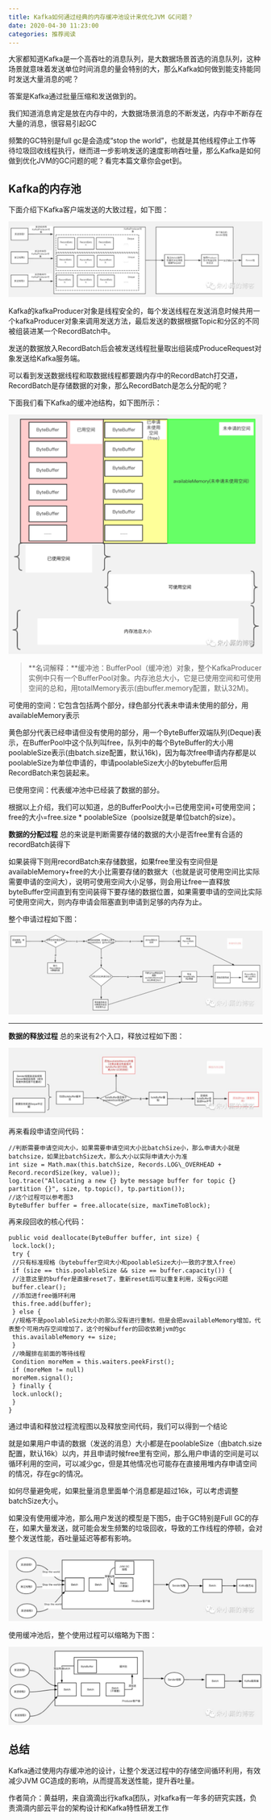 ```yaml
---
title: Kafka如何通过经典的内存缓冲池设计来优化JVM GC问题？
date: 2020-04-30 11:23:00
categories: 推荐阅读
---
```

大家都知道Kafka是一个高吞吐的消息队列，是大数据场景首选的消息队列，这种场景就意味着发送单位时间消息的量会特别的大，那么Kafka如何做到能支持能同时发送大量消息的呢？

答案是Kafka通过批量压缩和发送做到的。

我们知道消息肯定是放在内存中的，大数据场景消息的不断发送，内存中不断存在大量的消息，很容易引起GC

频繁的GC特别是full gc是会造成“stop the world”，也就是其他线程停止工作等待垃圾回收线程执行，继而进一步影响发送的速度影响吞吐量，那么Kafka是如何做到优化JVM的GC问题的呢？看完本篇文章你会get到。

Kafka的内存池
---------

下面介绍下Kafka客户端发送的大致过程，如下图：

![](resources/663B9064B726EEAED4DCA3BE44C4C606.jpg)

Kafka的kafkaProducer对象是线程安全的，每个发送线程在发送消息时候共用一个kafkaProducer对象来调用发送方法，最后发送的数据根据Topic和分区的不同被组装进某一个RecordBatch中。

发送的数据放入RecordBatch后会被发送线程批量取出组装成ProduceRequest对象发送给Kafka服务端。

可以看到发送数据线程和取数据线程都要跟内存中的RecordBatch打交道，RecordBatch是存储数据的对象，那么RecordBatch是怎么分配的呢？

下面我们看下Kafka的缓冲池结构，如下图所示：

![](resources/C0D2C76B4715FBBDD155DB05AD5AED1E.png)

> **名词解释：**缓冲池：BufferPool（缓冲池）对象，整个KafkaProducer实例中只有一个BufferPool对象。内存池总大小，它是已使用空间和可使用空间的总和，用totalMemory表示(由buffer.memory配置，默认32M)。

可使用的空间：它包含包括两个部分，绿色部分代表未申请未使用的部分，用availableMemory表示

黄色部分代表已经申请但没有使用的部分，用一个ByteBuffer双端队列(Deque)表示，在BufferPool中这个队列叫free，队列中的每个ByteBuffer的大小用poolableSize表示(由batch.size配置，默认16k)，因为每次free申请内存都是以poolableSize为单位申请的，申请poolableSize大小的bytebuffer后用RecordBatch来包装起来。

已使用空间：代表缓冲池中已经装了数据的部分。

根据以上介绍，我们可以知道，总的BufferPool大小=已使用空间+可使用空间；free的大小=free.size \* poolableSize（poolsize就是单位batch的size）。

**数据的分配过程** 总的来说是判断需要存储的数据的大小是否free里有合适的recordBatch装得下

如果装得下则用recordBatch来存储数据，如果free里没有空间但是availableMemory+free的大小比需要存储的数据大（也就是说可使用空间比实际需要申请的空间大），说明可使用空间大小足够，则会用让free一直释放byteBuffer空间直到有空间装得下要存储的数据位置，如果需要申请的空间比实际可使用空间大，则内存申请会阻塞直到申请到足够的内存为止。

整个申请过程如下图：

![](resources/317F2EF0A4D6093491F09BBD03F68D74.jpg)

****

**数据的释放过程** 总的来说有2个入口，释放过程如下图：

![](resources/097CEE100F716DC0D266F8D993B2789C.jpg)

再来看段申请空间代码：

    //判断需要申请空间大小，如果需要申请空间大小比batchSize小，那么申请大小就是batchsize，如果比batchSize大，那么大小以实际申请大小为准
    int size = Math.max(this.batchSize, Records.LOG\_OVERHEAD + Record.recordSize(key, value));
    log.trace("Allocating a new {} byte message buffer for topic {} partition {}", size, tp.topic(), tp.partition());
    //这个过程可以参考图3
    ByteBuffer buffer = free.allocate(size, maxTimeToBlock);

再来段回收的核心代码：

    public void deallocate(ByteBuffer buffer, int size) {
     lock.lock();
     try {
     //只有标准规格（bytebuffer空间大小和poolableSize大小一致的才放入free）
     if (size == this.poolableSize && size == buffer.capacity()) {
     //注意这里的buffer是直接reset了，重新reset后可以重复利用，没有gc问题
     buffer.clear();
     //添加进free循环利用
     this.free.add(buffer);
     } else {
     //规格不是poolableSize大小的那么没有进行重制，但是会把availableMemory增加，代表整个可用内存空间增加了，这个时候buffer的回收依赖jvm的gc
     this.availableMemory += size;
     }
     //唤醒排在前面的等待线程
     Condition moreMem = this.waiters.peekFirst();
     if (moreMem != null)
     moreMem.signal();
     } finally {
     lock.unlock();
     }
    }

通过申请和释放过程流程图以及释放空间代码，我们可以得到一个结论

就是如果用户申请的数据（发送的消息）大小都是在poolableSize（由batch.size配置，默认16k）以内，并且申请时候free里有空间，那么用户申请的空间是可以循环利用的空间，可以减少gc，但是其他情况也可能存在直接用堆内存申请空间的情况，存在gc的情况。

如何尽量避免呢，如果批量消息里面单个消息都是超过16k，可以考虑调整batchSize大小。

如果没有使用缓冲池，那么用户发送的模型是下图5，由于GC特别是Full GC的存在，如果大量发送，就可能会发生频繁的垃圾回收，导致的工作线程的停顿，会对整个发送性能，吞吐量延迟等都有影响。

![](resources/55480197D771FCD00B838578909196F5.jpg)

使用缓冲池后，整个使用过程可以缩略为下图：

![](resources/995F10DF482B0E29F0A3EF4A6DFE022C.jpg)

总结
--

Kafka通过使用内存缓冲池的设计，让整个发送过程中的存储空间循环利用，有效减少JVM GC造成的影响，从而提高发送性能，提升吞吐量。

作者简介：黄益明，来自滴滴出行kafka团队，对kafka有一年多的研究实践，负责滴滴内部云平台的架构设计和Kafka特性研发工作